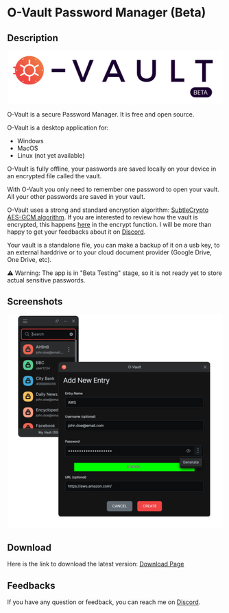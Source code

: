 # O-Vault Password Manager (Beta)

## Description

<picture>
  <source media="(prefers-color-scheme: dark)" srcset="./web/public/o-vault-logo-dark.svg">
  <img  src="./web/public/o-vault-logo-light.svg">
</picture>

O-Vault is a secure Password Manager. It is free and open source. 

O-Vault is a desktop application for:

- Windows
- MacOS
- Linux (not yet available)

O-Vault is fully offline, your passwords are saved locally on your device in an encrypted file called the vault.

With O-Vault you only need to remember one password to open your vault. All your other passwords are saved in your vault.

O-Vault uses a strong and standard encryption algorithm: [SubtleCrypto AES-GCM algorithm](https://developer.mozilla.org/en-US/docs/Web/API/SubtleCrypto/encrypt#aes-gcm). If you are interested to review how the vault is encrypted, this happens [here](https://github.com/O-Vault/O-Vault/blob/main/lib/src/encryption.ts) in the encrypt function. I will be more than happy to get your feedbacks about it on [Discord](https://discord.gg/cgHW3gVsZq).

Your vault is a standalone file, you can make a backup of it on a usb key, to an external harddrive or to your cloud document provider (Google Drive, One Drive, etc).

⚠️ Warning: The app is in "Beta Testing" stage, so it is not ready yet to store actual sensitive passwords.

## Screenshots

<img width="600px" src="./web/public/add.png">

## Download

Here is the link to download the latest version: [Download Page](../../releases/tag/nightly/)

## Feedbacks

If you have any question or feedback, you can reach me on [Discord](https://discord.gg/cgHW3gVsZq).






